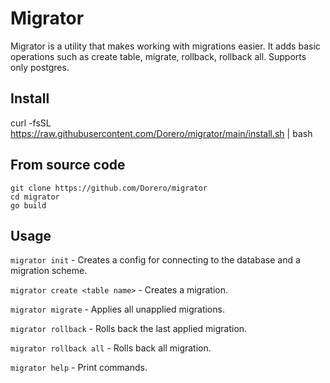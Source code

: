# Migrator

Migrator is a utility that makes working with migrations easier. It adds basic operations such as create table, migrate, rollback, rollback all. Supports only postgres.

## Install
curl -fsSL https://raw.githubusercontent.com/Dorero/migrator/main/install.sh | bash


## From source code
```
git clone https://github.com/Dorero/migrator
cd migrator
go build
``` 

## Usage
```migrator init``` - Creates a config for connecting to the database and a migration scheme.

```migrator create <table name>``` - Creates a migration.

```migrator migrate``` - Applies all unapplied migrations.

```migrator rollback``` - Rolls back the last applied migration.

```migrator rollback all``` - Rolls back all migration.

```migrator help``` - Print commands.